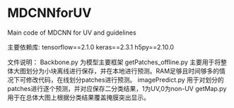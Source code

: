 # MDCNNforUV
Main code of MDCNN for UV and guidelines

主要依赖库:
tensorflow==2.1.0
keras==2.3.1
h5py==2.10.0

文件说明：
Backbone.py 为模型主要框架 
getPatches_offline.py 主要用于将整体大图划分为小块离线进行保存，并在本地进行预测。RAM足够且时间够多的情况下可修改代码，在线划分patches进行预测。 
imagePredict.py 用于对划分的patches进行逐个预测，并对应保存二分类结果，1为UV,0为non-UV
getMap.py 用于在总体大图上根据分类结果覆盖掩膜突出显示。
